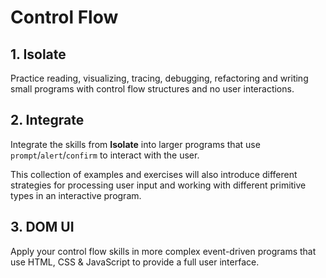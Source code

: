 # Control Flow

## 1. Isolate

Practice reading, visualizing, tracing, debugging, refactoring and writing small
programs with control flow structures and no user interactions.

## 2. Integrate

Integrate the skills from **Isolate** into larger programs that use
`prompt`/`alert`/`confirm` to interact with the user.

This collection of examples and exercises will also introduce different
strategies for processing user input and working with different primitive types
in an interactive program.

## 3. DOM UI

Apply your control flow skills in more complex event-driven programs that use
HTML, CSS & JavaScript to provide a full user interface.
